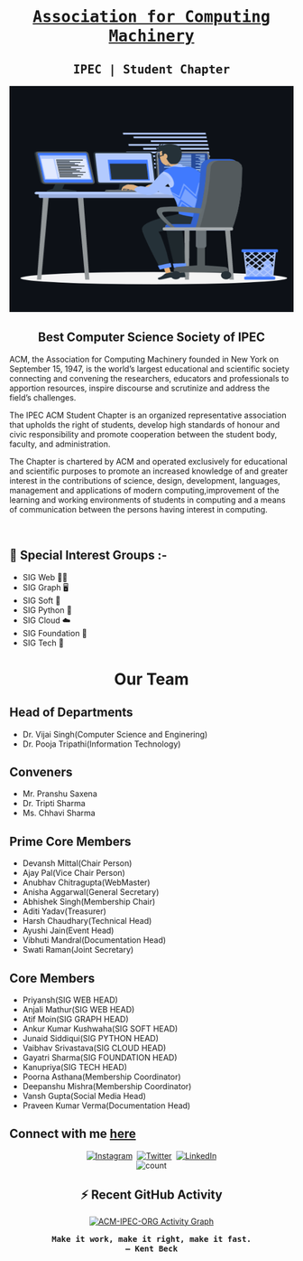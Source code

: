 <h1 align='center'>
<a href="https://acm.ipec.org.in/">
 <strong> <samp>Association for Computing Machinery</samp> </strong></a> 
</h1>
<h2 align='center'>
 <strong><samp>IPEC | Student Chapter</samp> </strong> 
</h2>
<p align="center">
<img src="./assets/animation_500_kxa883sd.gif" width="600" height="400" >
</p>

<h2 align="center"><strong>Best Computer Science Society of IPEC</strong></h2>
<p>
ACM, the Association for Computing Machinery founded in New York on September 15, 1947, is the world’s largest educational and scientific society connecting and convening the researchers, educators and professionals to apportion resources, inspire discourse and scrutinize and address the field’s challenges.
</p>
<p>The IPEC ACM Student Chapter is an organized representative association that upholds the right of students, develop high standards of honour and civic responsibility and promote cooperation between the student body, faculty, and administration.</p>
<p>The Chapter is chartered by ACM and operated exclusively for educational and scientific purposes to promote an increased knowledge of and greater interest in the contributions of science, design, development, languages, management and applications of modern computing,improvement of the learning and working environments of students in computing and a means of communication between the persons having interest in computing.</p>
<br>

## **🔭 Special Interest Groups :-**

-   SIG Web 👨‍💻
-   SIG Graph 🖥
-   SIG Soft 🧩
-   SIG Python 🐍
-   SIG Cloud ☁️
-   SIG Foundation 🐣
-   SIG Tech 📀	

<h1 align="center"><strong>Our Team</strong></h2>

## **Head of Departments**
- Dr. Vijai Singh(Computer Science and Enginering)
- Dr. Pooja Tripathi(Information Technology)
## **Conveners**
- Mr. Pranshu Saxena
- Dr. Tripti Sharma
- Ms. Chhavi Sharma
## **Prime Core Members**
- Devansh Mittal(Chair Person)
- Ajay Pal(Vice Chair Person)
- Anubhav Chitragupta(WebMaster)
- Anisha Aggarwal(General Secretary)
- Abhishek Singh(Membership Chair)
- Aditi Yadav(Treasurer)
- Harsh Chaudhary(Technical Head)
- Ayushi Jain(Event Head)
- Vibhuti Mandral(Documentation Head)
- Swati Raman(Joint Secretary)
## **Core Members**
- Priyansh(SIG WEB HEAD)
- Anjali Mathur(SIG WEB HEAD)
- Atif Moin(SIG GRAPH HEAD)
- Ankur Kumar Kushwaha(SIG SOFT HEAD)
- Junaid Siddiqui(SIG PYTHON HEAD)
- Vaibhav Srivastava(SIG CLOUD HEAD)
- Gayatri Sharma(SIG FOUNDATION HEAD)
- Kanupriya(SIG TECH HEAD)
- Poorna Asthana(Membership Coordinator)
- Deepanshu Mishra(Membership Coordinator)
- Vansh Gupta(Social Media Head)
- Praveen Kumar Verma(Documentation Head)

## **Connect with me [here](https://github.com/ACM-IPEC-ORG)**

<p align="center">
    <a href = "https://instagram.com/elite2002akshay?utm_medium=copy_link"><img alt="Instagram" src="https://img.shields.io/badge/Instagram-E4405F?style=for-the-badge&logo=instagram&logoColor=white" /></a>&nbsp;
    <a href = "https://twitter.com/Elite_257?t=Aymfq3M6O8HugpcHhfu-5Q&s=09"><img alt="Twitter" src="https://img.shields.io/badge/Twitter-1DA1F2?&style=for-the-badge&logo=twitter&logoColor=white" /></a>&nbsp;
    <a href = "https://www.linkedin.com/in/akshay-singh-elite"><img alt="LinkedIn" src="https://img.shields.io/badge/LinkedIn-0077B5.svg?&style=for-the-badge&logo=linkedin&logoColor=white" /></a>
    <br>
    <img src="https://komarev.com/ghpvc/?username=ACM-IPEC-ORG&label=Profile%20views&color=blueviolet&style=flat" alt="count" />
</p>


<h2 align="center">⚡ Recent GitHub Activity</h2>
<p align="center">
<a href="https://github.com/ACM-IPEC-ORG"><img alt="ACM-IPEC-ORG Activity Graph" src="https://activity-graph.herokuapp.com/graph?username=ACM-IPEC&custom_title=ACM-IPEC%27s%20Contribution%20Graph&theme=react-dark" /></a>
</p>


<p align ="center"><samp><strong>Make it work, make it right, make it fast.
<br>
– Kent Beck</strong></samp></p>

